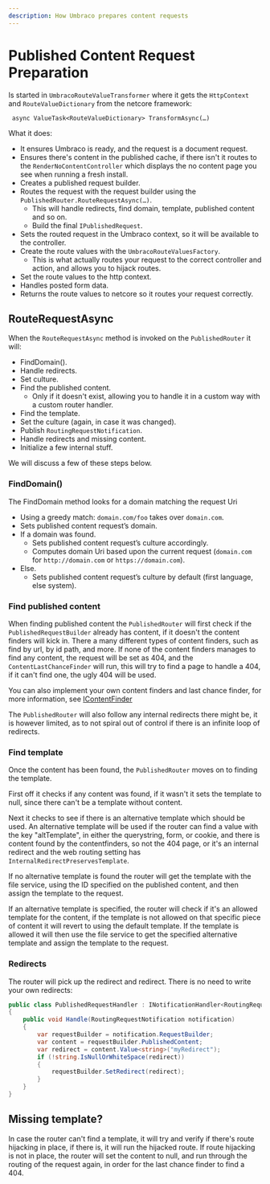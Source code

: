 ```yaml
---
description: How Umbraco prepares content requests
---
```


# Published Content Request Preparation

Is started in `UmbracoRouteValueTransformer` where it gets the `HttpContext` and `RouteValueDictionary` from the netcore framework:

```
 async ValueTask<RouteValueDictionary> TransformAsync(…)
```

What it does:

* It ensures Umbraco is ready, and the request is a document request.
* Ensures there's content in the published cache, if there isn't it routes to the `RenderNoContentController` which displays the no content page you see when running a fresh install.
* Creates a published request builder.
* Routes the request with the request builder using the `PublishedRouter.RouteRequestAsync(…)`.
  * This will handle redirects, find domain, template, published content and so on.
  * Build the final `IPublishedRequest`.
* Sets the routed request in the Umbraco context, so it will be available to the controller.
* Create the route values with the `UmbracoRouteValuesFactory`.
  * This is what actually routes your request to the correct controller and action, and allows you to hijack routes.
* Set the route values to the http context.
* Handles posted form data.
* Returns the route values to netcore so it routes your request correctly.

## RouteRequestAsync

When the `RouteRequestAsync` method is invoked on the `PublishedRouter` it will:

* FindDomain().
* Handle redirects.
* Set culture.
* Find the published content.
  * Only if it doesn't exist, allowing you to handle it in a custom way with a custom router handler.
* Find the template.
* Set the culture (again, in case it was changed).
* Publish `RoutingRequestNotification`.
* Handle redirects and missing content.
* Initialize a few internal stuff.

We will discuss a few of these steps below.

### FindDomain()

The FindDomain method looks for a domain matching the request Uri

* Using a greedy match: `domain.com/foo` takes over `domain.com`.
* Sets published content request’s domain.
* If a domain was found.
  * Sets published content request’s culture accordingly.
  * Computes domain Uri based upon the current request (`domain.com` for `http://domain.com` or `https://domain.com`).
* Else.
  * Sets published content request’s culture by default (first language, else system).

### Find published content

When finding published content the `PublishedRouter` will first check if the `PublishedRequestBuilder` already has content, if it doesn't the content finders will kick in. There a many different types of content finders, such as find by url, by id path, and more. If none of the content finders manages to find any content, the request will be set as 404, and the `ContentLastChanceFinder` will run, this will try to find a page to handle a 404, if it can't find one, the ugly 404 will be used.

You can also implement your own content finders and last chance finder, for more information, see [IContentFinder](icontentfinder.md)

The `PublishedRouter` will also follow any internal redirects there might be, it is however limited, as to not spiral out of control if there is an infinite loop of redirects.

### Find template

Once the content has been found, the `PublishedRouter` moves on to finding the template.

First off it checks if any content was found, if it wasn't it sets the template to null, since there can't be a template without content.

Next it checks to see if there is an alternative template which should be used. An alternative template will be used if the router can find a value with the key "altTemplate", in either the querystring, form, or cookie, and there is content found by the contentfinders, so not the 404 page, or it's an internal redirect and the web routing setting has `InternalRedirectPreservesTemplate`.

If no alternative template is found the router will get the template with the file service, using the ID specified on the published content, and then assign the template to the request.

If an alternative template is specified, the router will check if it's an allowed template for the content, if the template is not allowed on that specific piece of content it will revert to using the default template. If the template is allowed it will then use the file service to get the specified alternative template and assign the template to the request.

### Redirects

The router will pick up the redirect and redirect. There is no need to write your own redirects:

```csharp
public class PublishedRequestHandler : INotificationHandler<RoutingRequestNotification>
{
    public void Handle(RoutingRequestNotification notification)
    {
        var requestBuilder = notification.RequestBuilder;
        var content = requestBuilder.PublishedContent;
        var redirect = content.Value<string>("myRedirect");
        if (!string.IsNullOrWhiteSpace(redirect))
        {
            requestBuilder.SetRedirect(redirect);
        }
    }
}
```

## Missing template?

In case the router can't find a template, it will try and verify if there's route hijacking in place, if there is, it will run the hijacked route. If route hijacking is not in place, the router will set the content to null, and run through the routing of the request again, in order for the last chance finder to find a 404.
